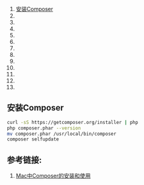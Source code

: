 1. [安装Composer](#安装Composer)
1. []()
1. []()
1. []()
1. []()
1. []()
1. []()
1. []()
1. []()
1. []()
1. []()
1. []()
1. []()


## 安装Composer

```bash
curl -sS https://getcomposer.org/installer | php
php composer.phar --version
mv composer.phar /usr/local/bin/composer
composer selfupdate
```

## 参考链接:

1. [Mac中Composer的安装和使用](https://www.jianshu.com/p/fd1b53df3f4b)